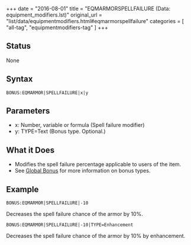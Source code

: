 +++
date = "2016-08-01"
title = "EQMARMORSPELLFAILURE (Data: equipment_modifiers.lst)"
original_url = "list/data/equipmentmodifiers.html#eqmarmorspellfailure"
categories = [ "all-tag", "equipmentmodifiers-tag" ]
+++

## Status

None

## Syntax

`BONUS:EQMARMOR|SPELLFAILURE|x|y`

## Parameters

-   x: Number, variable or formula (Spell
    failure modifier)
-   y: TYPE=Text (Bonus type. Optional.)



What it Does
------------

-   Modifies the spell failure percentage applicable to users of
    the item.
-   See [Global Bonus](/list/global/bonus.html) for more information on
    bonus types.

Example
-------

`BONUS:EQMARMOR|SPELLFAILURE|-10`

Decreases the spell failure chance of the armor by 10%.

`BONUS:EQMARMOR|SPELLFAILURE|-10|TYPE=Enhancement`

Decreases the spell failure chance of the armor by 10% by enhancement.

